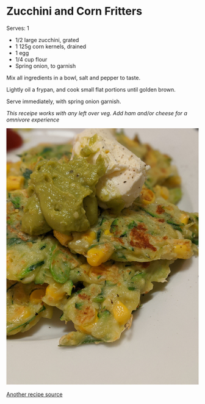 # Zucchini and Corn Fritters

Serves: 1

* 1/2 large zucchini, grated
* 1 125g corn kernels, drained
* 1 egg
* 1/4 cup flour
* Spring onion, to garnish

Mix all ingredients in a bowl, salt and pepper to taste. 

Lightly oil a frypan, and cook small flat portions until golden brown. 

Serve immediately, with spring onion garnish. 

*This receipe works with any left over veg. Add ham and/or cheese for a omnivore experience*

![ZucchiniFritters](media/zucchini_fritters.jpg)

[Another recipe source](https://www.carolinescooking.com/zucchini-corn-fritters/) 
